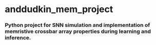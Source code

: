 # anddudkin_mem_project
### Python project for SNN simulation and implementation of memristive crossbar array properties during learning and inference.
